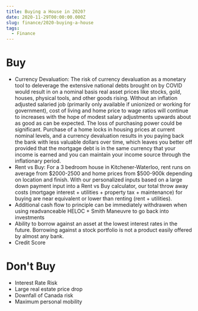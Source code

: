 ```yaml
---
title: Buying a House in 2020?
date: 2020-11-29T00:00:00.000Z
slug: finance/2020-buying-a-house
tags:
  - Finance
---
```


# Buy

* Currency Devaluation: The risk of currency devaluation as a monetary tool to deleverage the extensive national debts brought on by COVID would result in on a nominal basis real asset prices like stocks, gold, houses, physical tools, and other goods rising. Without an inflation adjusted salaried job (primarily only available if unionized or working for government), cost of living and home price to wage ratios will continue to increases with the hope of modest salary adjustments upwards about as good as can be expected. The loss of purchasing power could be significant. Purchase of a home locks in housing prices at current nominal levels, and a currency devaluation results in you paying back the bank with less valuable dollars over time, which leaves you better off provided that the mortgage debt is in the same currency that your income is earned and you can maintain your income source through the inflationary period.
* Rent vs Buy: For a 3 bedroom house in Kitchener-Waterloo, rent runs on average from $2000-2500 and home prices from $500-900k depending on location and finish. With our personalized inputs based on a large down payment input into a Rent vs Buy calculator, our total throw away costs (mortgage interest + utilities + property tax + maintenance) for buying are near equivalent or lower than renting (rent + utilities).
* Additional cash flow to principle can be immediately withdrawen when using readvanceable HELOC + Smith Maneuvre to go back into investments
* Ability to borrow against an asset at the lowest interest rates in the future. Borrowing against a stock portfolio is not a product easily offered by almost any bank.
* Credit Score


# Don't Buy
* Interest Rate Risk
* Large real estate price drop
* Downfall of Canada risk
* Maximum personal mobility
